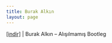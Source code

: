 ```yaml
---
title: Burak Alkın
layout: page
---
```


<a href="https://cloud.mail.ru/public/81d793892bb4/Burak%20Alk%C4%B1n%20-%20Al%C4%B1%C5%9F%C4%B1lmam%C4%B1%C5%9F%20%28Bootleg%29" target="_blank">[indir]</a>   |   Burak Alkın &#8211; Alışılmamış Bootleg